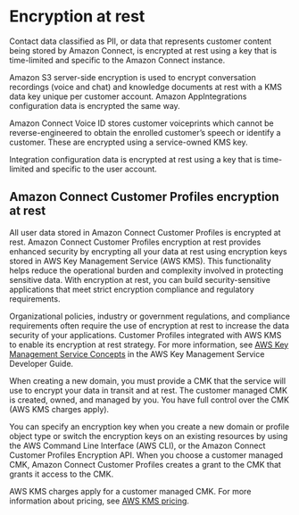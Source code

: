 # Encryption at rest<a name="encryption-at-rest"></a>

Contact data classified as PII, or data that represents customer content being stored by Amazon Connect, is encrypted at rest using a key that is time\-limited and specific to the Amazon Connect instance\.

Amazon S3 server\-side encryption is used to encrypt conversation recordings \(voice and chat\) and knowledge documents at rest with a KMS data key unique per customer account\. Amazon AppIntegrations configuration data is encrypted the same way\.

Amazon Connect Voice ID stores customer voiceprints which cannot be reverse\-engineered to obtain the enrolled customer’s speech or identify a customer\. These are encrypted using a service\-owned KMS key\.

Integration configuration data is encrypted at rest using a key that is time\-limited and specific to the user account\.

## Amazon Connect Customer Profiles encryption at rest<a name="encryption-at-rest-customer-profiles"></a>

All user data stored in Amazon Connect Customer Profiles is encrypted at rest\. Amazon Connect Customer Profiles encryption at rest provides enhanced security by encrypting all your data at rest using encryption keys stored in AWS Key Management Service \(AWS KMS\)\. This functionality helps reduce the operational burden and complexity involved in protecting sensitive data\. With encryption at rest, you can build security\-sensitive applications that meet strict encryption compliance and regulatory requirements\.

Organizational policies, industry or government regulations, and compliance requirements often require the use of encryption at rest to increase the data security of your applications\. Customer Profiles integrated with AWS KMS to enable its encryption at rest strategy\. For more information, see [AWS Key Management Service Concepts](https://docs.aws.amazon.com/kms/latest/developerguide/concepts.html) in the AWS Key Management Service Developer Guide\. 

When creating a new domain, you must provide a CMK that the service will use to encrypt your data in transit and at rest\. The customer managed CMK is created, owned, and managed by you\. You have full control over the CMK \(AWS KMS charges apply\)\.

You can specify an encryption key when you create a new domain or profile object type or switch the encryption keys on an existing resources by using the AWS Command Line Interface \(AWS CLI\), or the Amazon Connect Customer Profiles Encryption API\. When you choose a customer managed CMK, Amazon Connect Customer Profiles creates a grant to the CMK that grants it access to the CMK\.

AWS KMS charges apply for a customer managed CMK\. For more information about pricing, see [AWS KMS pricing](http://aws.amazon.com/kms/pricing/)\. 
